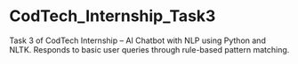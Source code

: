 # CodTech_Internship_Task3
Task 3 of CodTech Internship – AI Chatbot with NLP using Python and NLTK. Responds to basic user queries through rule-based pattern matching.
